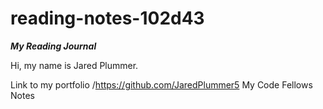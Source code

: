 # reading-notes-102d43
***My Reading Journal***

Hi, my name is Jared Plummer.



Link to my portfolio /https://github.com/JaredPlummer5
My Code Fellows Notes
